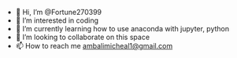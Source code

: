 - 👋 Hi, I’m @Fortune270399
- 👀 I’m interested in coding 
- 🌱 I’m currently learning how to use anaconda with jupyter, python
- 💞️ I’m looking to collaborate on this space
- 📫 How to reach me ambalimicheal1@gmail.com

<!---
Fortune270399/Fortune270399 is a ✨ special ✨ repository because its `README.md` (this file) appears on your GitHub profile.
You can click the Preview link to take a look at your changes.
--->
